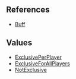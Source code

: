 ## References
  * [Buff](VanillaBuff.md)

## Values
  * [ExclusivePerPlayer](VanillaExclusivePerPlayer.md)
  * [ExclusiveForAllPlayers](VanillaExclusiveForAllPlayers.md)
  * [NotExclusive](VanillaNotExclusive.md)